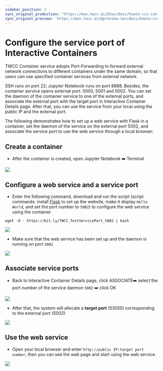 ```yaml
---
sidebar_position: 2
sync_original_production: 'https://man.twcc.ai/@twccdocs/howto-ccs-config-service-port-en'
sync_original_preview: 'https://man.twcc.ai/@preview-twccdocs/howto-ccs-config-service-port-en'
---
```


# Configure the service port of Interactive Containers

TWCC Container service adopts Port-Forwarding to forward external network connections to different containers under the same domain, so that users can use specified container services from external network.

SSH runs on port 22; Jupyter Notebook runs on port 8888. Besides, the container service opens external port: 5000, 5001 and 5002. You can set the daemon of the container service to one of the external ports, and associate the external port with the target port in Interactive Container Details page. After that, you can use the service from your local using the public IP and the external port.

The following demonstrates how to set up a web service with Flask in a container, set the daemon of the service on the external port 5002, and associate the service port to use the web service through a local browser:

## Create a container

- After the container is created, open Jupyter Notebook :arrow_right: Terminal

![](https://cos.twcc.ai/SYS-MANUAL/uploads/upload_42fac0b7acc6b4a74b8ba792c022bb5d.png)


## Configure a web service and a service port

- Enter the following command, download and run the script (script commands: install [Flask](https://flask.palletsprojects.com/en/1.1.x/) to set up the website, make it display `Hello World`, and set the port number to `5002`) to configure the web service using the container.
```bash=
wget -O - https://bit.ly/TWCC_TestServicePort_5002 | bash
```
![](https://i.imgur.com/TCStO51.png)
        
- Make sure that the web service has been set up and the daemon is running on port `5002`
        
![](https://i.imgur.com/XKvEMYX.png)

## Associate service ports
        
- Back to Interactive Container Details page, click ASSOCIATE:arrow_right: select the port number of the service daemon `5002` :arrow_right: click OK
        
![](https://cos.twcc.ai/SYS-MANUAL/uploads/upload_384f2febec1ccdaf1c98a3e8b693efb3.png)

        
- After that, the system will allocate a **target port** (53055) corresponding to the external port (5002)
        
![](https://cos.twcc.ai/SYS-MANUAL/uploads/upload_d916b86e079a007d7b2e51a925db2ad5.png)


## Use the web service
        
- Open your local browser and enter `http://public IP:target port number`, then you can see the web page and start using the web service.

![](https://i.imgur.com/Za4GoFg.png)